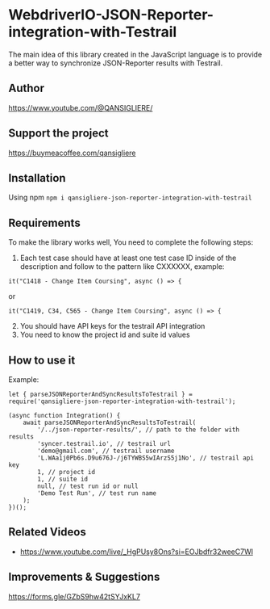 # WebdriverIO-JSON-Reporter-integration-with-Testrail

The main idea of ​​this library created in the JavaScript language is to provide a better way to synchronize
JSON-Reporter results with Testrail.

## Author

https://www.youtube.com/@QANSIGLIERE/

## Support the project

https://buymeacoffee.com/qansigliere

## Installation

Using npm `npm i qansigliere-json-reporter-integration-with-testrail`

## Requirements

To make the library works well, You need to complete the following steps:

1. Each test case should have at least one test case ID inside of the description and follow to the pattern like
   CXXXXXX, example:

`it("C1418 - Change Item Coursing", async () => {`

or

`it("C1419, C34, C565 - Change Item Coursing", async () => {`

2. You should have API keys for the testrail API integration
3. You need to know the project id and suite id values

## How to use it

Example:

```
let { parseJSONReporterAndSyncResultsToTestrail } = require('qansigliere-json-reporter-integration-with-testrail');

(async function Integration() {
    await parseJSONReporterAndSyncResultsToTestrail(
        '/../json-reporter-results/', // path to the folder with results
        'syncer.testrail.io', // testrail url
        'demo@gmail.com', // testrail username
        'L.WAa1j0Pb6s.D9u676J-/j6TYWBS5wIArzS5j1No', // testrail api key
        1, // project id
        1, // suite id
        null, // test run id or null
        'Demo Test Run', // test run name
    );
})();
```

## Related Videos

-   https://www.youtube.com/live/_HgPUsy8Ons?si=EOJbdfr32weeC7Wl

## Improvements & Suggestions

https://forms.gle/GZbS9hw42tSYJxKL7
